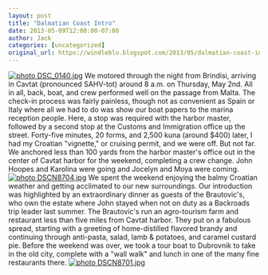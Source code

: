 ```yaml
---
layout: post
title: "Dalmatian Coast Intro"
date: 2013-05-09T12:00:00-07:00
author: Jack
categories: [uncategorized]
original_url: https://windleblo.blogspot.com/2013/05/dalmatian-coast-intro.html
---
```


[![ photo DSC_0140.jpg](https://lh3.googleusercontent.com/blogger_img_proxy/AEn0k_t2pLU7nR1nOOhOBCg28NKDEtY3l_PKvs_lKVtjFrYhCXS1_waLLGYtBudOI_UmyafLrK8lsFg0N32BbZVVqCbuGQRpcPoLVS9hTvqQkB2oy9AAoQerRAPUv6dvVpXwkd7GkpoWDwFeCEfj8YvE=s0-d)](http://s373.photobucket.com/user/windleblo/media/Croatia/DSC_0140.jpg.html) We motored through the night from Brindisi, arriving in Cavtat (pronounced SAHV-tot) around 8 a.m. on Thursday, May 2nd. All in all, back, boat, and crew performed well on the passage from Malta. The check-in process was fairly painless, though not as convenient as Spain or Italy where all we had to do was show our boat papers to the marina reception people. Here, a stop was required with the harbor master, followed by a second stop at the Customs and Immigration office up the street. Forty-five minutes, 20 forms, and 2,500 kuna (around $400) later, I had my Croatian "vignette," or cruising permit, and we were off. But not far. We anchored less than 100 yards from the harbor master's office out in the center of Cavtat harbor for the weekend, completing a crew change. John Hoopes and Karolina were going and Jocelyn and Moya were coming. [![ photo DSCN8704.jpg](https://lh3.googleusercontent.com/blogger_img_proxy/AEn0k_skXdDxvU_sbD8zR7bJB6hNp_8R0TP47AGO1nz9vZ2n7K2wFOGbGOqQmDRj2FjYlnv5MA-R1StOKUhQBzGqy-vk-jMNhsw3rrz4BoQYJs0MZpA5BoZjPHHNxOQfe4dJLgBG_R3mlArvW-PuDPNR=s0-d)](http://s373.photobucket.com/user/windleblo/media/Croatia/DSCN8704.jpg.html) We spent the weekend enjoying the balmy Croatian weather and getting acclimated to our new surroundings. Our introduction was highlighted by an extraordinary dinner as guests of the Brautovic's, who own the estate where John stayed when not on duty as a Backroads trip leader last summer. The Brautovic's run an agro-tourism farm and restaurant less than five miles from Cavtat harbor. They put on a fabulous spread, starting with a greeting of home-distilled flavored brandy and continuing through anti-pasta, salad, lamb & potatoes, and caramel custard pie. Before the weekend was over, we took a tour boat to Dubrovnik to take in the old city, complete with a "wall walk" and lunch in one of the many fine restaurants there. [![ photo DSCN8701.jpg](https://lh3.googleusercontent.com/blogger_img_proxy/AEn0k_tWVb0PRjov_rmxm13hErkqzfOeM_dsrySgg4QUpDH7PUZUz_WJZKrAzAwTA2zN8mnK0Ut-d4R6V03EcNPdmWeDW9Z1ZuIqX5cQ4DhbhoS4rN5qi7Q84vJKJ9F6FRIPqv590eJ8F0RwcV4dE64Q=s0-d)](http://s373.photobucket.com/user/windleblo/media/Croatia/DSCN8701.jpg.html)